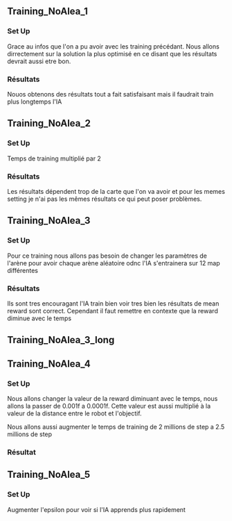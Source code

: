 ## Training_NoAlea_1

### Set Up
Grace au infos que l'on a pu avoir avec les training précédant. Nous allons dirrectement sur la solution la plus optimisé en ce disant que les résultats devrait aussi etre bon.

### Résultats
Nouos obtenons des résultats tout a fait satisfaisant mais il faudrait train plus longtemps l'IA

## Training_NoAlea_2

### Set Up 
Temps de training multiplié par 2

### Résultats
Les résultats dépendent trop de la carte que l'on va avoir et pour les memes setting je n'ai pas les mêmes résultats ce qui peut poser problèmes.

## Training_NoAlea_3

### Set Up 
Pour ce training nous allons pas besoin de changer les paramètres de l'arène pour avoir chaque arène aléatoire odnc l'IA s'entrainera sur 12 map différentes 

### Résultats
Ils sont tres encouragant l'IA train bien voir tres bien les résultats de mean reward sont correct. Cependant il faut remettre en contexte que la reward diminue avec le temps 

## Training_NoAlea_3_long

## Training_NoAlea_4 

### Set Up 
Nous allons changer la valeur de la reward diminuant avec le temps, nous allons la passer de 0.001f a 0.0001f. Cette valeur est aussi multiplié à la valeur de la distance entre le robot et l'objectif.

Nous allons aussi augmenter le temps de training de 2 millions de step a 2.5 millions de step

### Résultat


## Training_NoAlea_5

### Set Up
Augmenter l'epsilon pour voir si l'IA apprends plus rapidement

